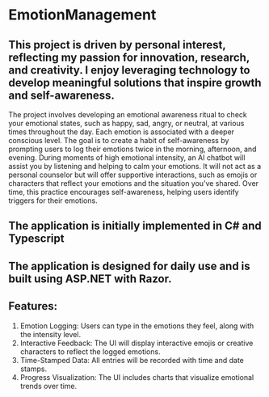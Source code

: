 # EmotionManagement
## This project is driven by personal interest, reflecting my passion for innovation, research, and creativity. I enjoy leveraging technology to develop meaningful solutions that inspire growth and self-awareness.
The project involves developing an emotional awareness ritual to check your emotional states, such as happy, sad, angry, or neutral, at various times throughout the day. Each emotion is associated with a deeper conscious level. The goal is to create a habit of self-awareness by prompting users to log their emotions twice in the morning, afternoon, and evening.
During moments of high emotional intensity, an AI chatbot will assist you by listening and helping to calm your emotions. It will not act as a personal counselor but will offer supportive interactions, such as emojis or characters that reflect your emotions and the situation you’ve shared. Over time, this practice encourages self-awareness, helping users identify triggers for their emotions.

## The application is initially implemented in C# and Typescript
## The application is designed for daily use and is built using ASP.NET with Razor.

## Features:
1. Emotion Logging: Users can type in the emotions they feel, along with the intensity level.
2. Interactive Feedback: The UI will display interactive emojis or creative characters to reflect the logged emotions.
3. Time-Stamped Data: All entries will be recorded with time and date stamps.
4. Progress Visualization: The UI includes charts that visualize emotional trends over time.

